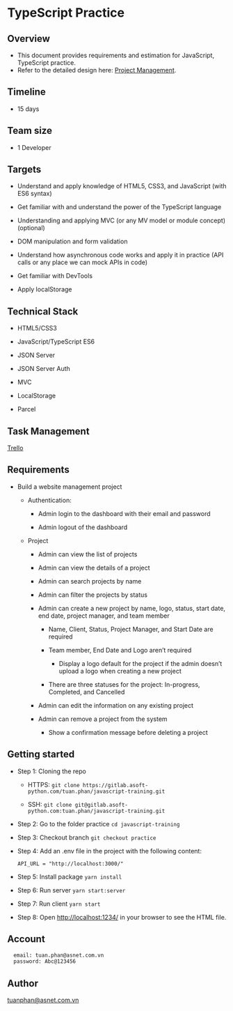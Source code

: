 # TypeScript Practice

## Overview

- This document provides requirements and estimation for JavaScript, TypeScript practice.
- Refer to the detailed design here: [Project Management](https://www.figma.com/file/0BNPS8zBHzjnRhwqAd7DQb/Practice?node-id=0%3A1&mode=dev).

## Timeline

- 15 days

## Team size

- 1 Developer

## Targets

- Understand and apply knowledge of HTML5, CSS3, and JavaScript (with ES6 syntax)

- Get familiar with and understand the power of the TypeScript language

- Understanding and applying MVC (or any MV model or module concept) (optional)

- DOM manipulation and form validation

- Understand how asynchronous code works and apply it in practice (API calls or any place we can mock APIs in code)

- Get familiar with DevTools

- Apply localStorage

## Technical Stack

- HTML5/CSS3

- JavaScript/TypeScript ES6

- JSON Server

- JSON Server Auth

- MVC

- LocalStorage

- Parcel

## Task Management

[Trello](https://trello.com/b/RhPcgcnJ/javascript-typescript-training)

## Requirements

- Build a website management project

  - Authentication:

    - Admin login to the dashboard with their email and password

    - Admin logout of the dashboard

  - Project

    - Admin can view the list of projects

    - Admin can view the details of a project

    - Admin can search projects by name

    - Admin can filter the projects by status

    - Admin can create a new project by name, logo, status, start date, end date, project manager, and team member

      - Name, Client, Status, Project Manager, and Start Date are required

      - Team member, End Date and Logo aren’t required

        - Display a logo default for the project if the admin doesn’t upload a logo when creating a new project

      - There are three statuses for the project: In-progress, Completed, and Cancelled

    - Admin can edit the information on any existing project

    - Admin can remove a project from the system

      - Show a confirmation message before deleting a project

## Getting started

- Step 1: Cloning the repo

  - HTTPS: `git clone https://gitlab.asoft-python.com/tuan.phan/javascript-training.git`

  - SSH: `git clone git@gitlab.asoft-python.com:tuan.phan/javascript-training.git`

- Step 2: Go to the folder practice `cd javascript-training`

- Step 3: Checkout branch `git checkout practice`

- Step 4: Add an .env file in the project with the following content:

  `API_URL = "http://localhost:3000/"`

- Step 5: Install package `yarn install`

- Step 6: Run server `yarn start:server`

- Step 7: Run client `yarn start`

- Step 8: Open <http://localhost:1234/> in your browser to see the HTML file.

## Account

```bash
  email: tuan.phan@asnet.com.vn
  password: Abc@123456
```

## Author

[tuanphan@asnet.com.vn](tuanphan@asnet.com.vn)
